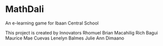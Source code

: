 # MathDali
An e-learning game for Ibaan Central School

This project is created by Innovators
Rhomuel Brian Macahilig
Rich Bagui
Maurice Mae Cuevas
Lenelyn Balmes
Julie Ann Dimaano
